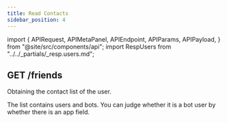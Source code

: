 ```yaml
---
title: Read Contacts
sidebar_position: 4
---
```


import {
  APIRequest,
  APIMetaPanel,
  APIEndpoint,
  APIParams,
  APIPayload,
} from "@site/src/components/api";
import RespUsers from "../../_partials/_resp.users.md";

## GET /friends

Obtaining the contact list of the user.

The list contains users and bots. You can judge whether it is a bot user by whether there is an app field.

<APIEndpoint url="/friends" />

<APIMetaPanel scope="CONTACTS:READ" />

<APIRequest title="Read Contacts" url="/friends" />

<RespUsers />
